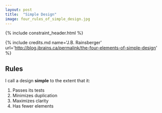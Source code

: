 ```yaml
---
layout: post
title:  "Simple Design"
image: four_rules_of_simple_design.jpg
---
```


{% include constraint_header.html %}

{% include credits.md name='J.B. Rainsberger' url='http://blog.jbrains.ca/permalink/the-four-elements-of-simple-design' %}

## Rules

I call a design **simple** to the extent that it:

1. Passes its tests
2. Minimizes duplication
3. Maximizes clarity
4. Has fewer elements
